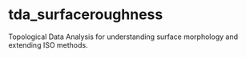 # tda_surfaceroughness
Topological Data Analysis for understanding surface morphology and extending ISO methods.
